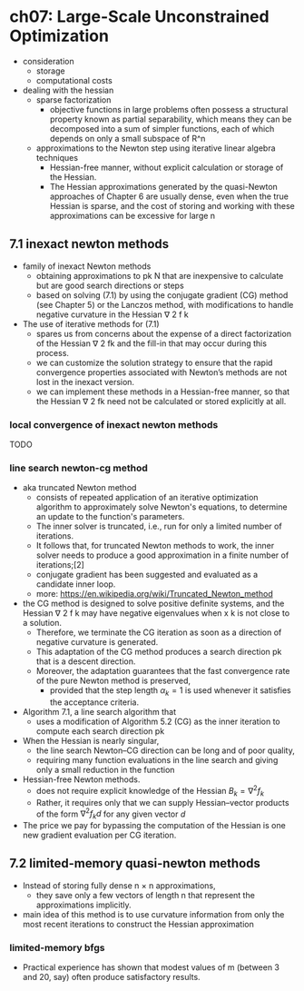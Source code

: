 # ch07: Large-Scale Unconstrained Optimization
* consideration
  * storage
  * computational costs
* dealing with the hessian
  * sparse factorization
    * objective functions in large problems often possess a structural property known as partial separability,
      which means they can be decomposed into a sum of simpler functions,
      each of which depends on only a small subspace of R^n
  * approximations to the Newton step using iterative linear algebra techniques
    * Hessian-free manner, without explicit calculation or storage of the Hessian.
    * The Hessian approximations generated by the quasi-Newton approaches of Chapter 6
      are usually dense, even when the true Hessian is sparse, and the cost of storing and working
      with these approximations can be excessive for large n

## 7.1  inexact newton methods
* family of inexact Newton methods
  * obtaining approximations to pk N that are
    inexpensive to calculate but are good search directions or steps
  * based on
    solving (7.1) by using the conjugate gradient (CG) method (see Chapter 5) or the Lanczos method,
    with modifications to handle negative curvature in the Hessian ∇ 2 f k
* The use of iterative methods for (7.1)
  * spares us from concerns about the expense of a direct factorization of the Hessian ∇ 2 fk and
    the fill-in that may occur during this process.
  * we can customize the solution strategy to ensure that the rapid convergence properties
    associated with Newton’s methods are not lost in the inexact version.
  * we can implement these methods in a Hessian-free manner, so that the
    Hessian ∇ 2 fk need not be calculated or stored explicitly at all.

### local convergence of inexact newton methods
TODO

### line search newton-cg method
* aka truncated Newton method
  * consists of repeated application of an iterative optimization algorithm to
    approximately solve Newton's equations, to determine an update to the function's parameters.
  * The inner solver is truncated, i.e., run for only a limited number of iterations.
  * It follows that, for truncated Newton methods to work, the inner solver needs to
    produce a good   approximation in a finite number of iterations;[2]
  * conjugate gradient has been suggested and evaluated as a candidate inner loop.
  * more: https://en.wikipedia.org/wiki/Truncated_Newton_method
* the CG method is designed to solve positive definite systems, and
  the Hessian ∇ 2 f k may have negative eigenvalues when x k is not close to a solution.
  * Therefore, we terminate the CG iteration as soon as
    a direction of negative curvature is generated.
  * This adaptation of the CG method produces a search direction pk that is a descent direction.
  * Moreover, the adaptation guarantees that the fast convergence rate of the pure Newton method is preserved,
    * provided that the step length $\alpha_k = 1$ is used whenever it satisfies the acceptance criteria.
* Algorithm 7.1, a line search algorithm that
  * uses a modification of Algorithm 5.2 (CG)
    as the inner iteration to compute each search direction pk
* When the Hessian is nearly singular,
  * the line search Newton–CG direction can be long and of poor quality,
  * requiring many function evaluations in the line search and
    giving only a small reduction in the function
* Hessian-free Newton methods.
  * does not require explicit knowledge of the Hessian $B_k = \nabla^2 f_k$
  * Rather, it requires only that we can supply Hessian–vector products of
    the form $\nabla^2 f_k d$ for any given vector $d$
* The price we pay for
  bypassing the computation of the Hessian is one new gradient evaluation per CG iteration.

## 7.2 limited-memory quasi-newton methods
* Instead of storing fully dense n × n approximations,
  * they save only a few vectors of length n that represent the
    approximations implicitly.
* main idea of this method is to use curvature
  information from only the most recent iterations to construct the Hessian approximation

### limited-memory bfgs
* Practical experience has shown that modest values of m (between 3 and 20, say)
  often produce satisfactory results.
